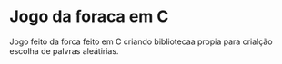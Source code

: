 # Jogo da foraca em C
Jogo feito da forca feito em C criando bibliotecaa propia para crialção escolha de palvras aleátirias. 
